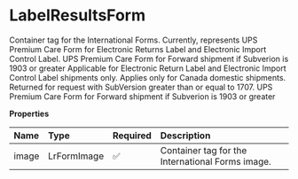 # LabelResultsForm

Container tag for the International Forms. Currently, represents UPS Premium Care Form for Electronic Returns Label and Electronic Import Control Label. UPS Premium Care Form for Forward shipment if Subverion is 1903 or greater Applicable for Electronic Return Label and Electronic Import Control Label shipments only. Applies only for Canada domestic shipments. Returned for request with SubVersion greater than or equal to 1707. UPS Premium Care Form for Forward shipment if Subverion is 1903 or greater

**Properties**

| Name  | Type        | Required | Description                                      |
| :---- | :---------- | :------- | :----------------------------------------------- |
| image | LrFormImage | ✅       | Container tag for the International Forms image. |

<!-- This file was generated by liblab | https://liblab.com/ -->
